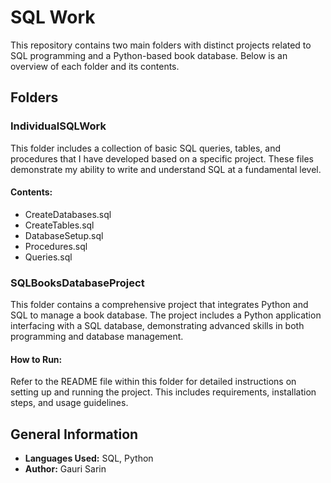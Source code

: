 # SQL Work

This repository contains two main folders with distinct projects related to SQL programming and a Python-based book database. Below is an overview of each folder and its contents.

## Folders

### IndividualSQLWork

This folder includes a collection of basic SQL queries, tables, and procedures that I have developed based on a specific project. 
These files demonstrate my ability to write and understand SQL at a fundamental level.

#### Contents:

- CreateDatabases.sql
- CreateTables.sql
- DatabaseSetup.sql
- Procedures.sql
- Queries.sql

### SQLBooksDatabaseProject

This folder contains a comprehensive project that integrates Python and SQL to manage a book database. The project includes a Python application interfacing with a SQL database, demonstrating advanced skills in both programming and database management.

#### How to Run:

Refer to the README file within this folder for detailed instructions on setting up and running the project. This includes requirements, installation steps, and usage guidelines.

## General Information

- **Languages Used:** SQL, Python
- **Author:** Gauri Sarin

